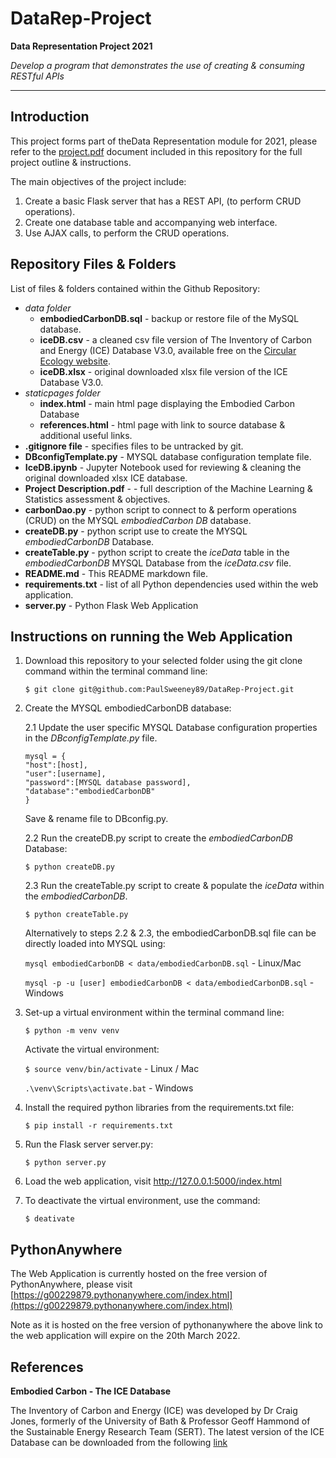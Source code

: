 # DataRep-Project


**Data Representation Project 2021**

*Develop a program that demonstrates the use of creating & consuming RESTful APIs*

- - - -

## Introduction

This project forms part of theData Representation module for 2021, please refer to the [project.pdf](https://github.com/PaulSweeney89/DataRep-Project/blob/main/Project%20Description.pdf) document included in this repository for the full project outline & instructions.

The main objectives of the project include:

1. Create a basic Flask server that has a REST API, (to perform CRUD operations).
2. Create one database table and accompanying web interface. 
3. Use AJAX calls, to perform the CRUD operations.

## Repository Files & Folders
List of files & folders contained within the Github Repository:

- *data folder*
    - **embodiedCarbonDB.sql** -  backup or restore file of the MySQL database.
    - **iceDB.csv** - a cleaned csv file version of The Inventory of Carbon and Energy (ICE) Database V3.0, available free on the [Circular Ecology website](https://circularecology.com/embodied-carbon-footprint-database.html).
    - **iceDB.xlsx** - original downloaded xlsx file version of the ICE Database V3.0.
- *staticpages folder*
    - **index.html** - main html page displaying the Embodied Carbon Database
    - **references.html** - html page with link to source database & additional useful links.
- **.gitignore file** - specifies files to be untracked by git.
- **DBconfigTemplate.py** - MYSQL database configuration template file.
- **IceDB.ipynb** - Jupyter Notebook used for reviewing & cleaning the original downloaded xlsx ICE database.
- **Project Description.pdf** -  - full description of the Machine Learning & Statistics assessment & objectives.
- **carbonDao.py** - python script to connect to & perform operations (CRUD) on the MYSQL *embodiedCarbon DB* database.
- **createDB.py** - python script use to create the MYSQL *embodiedCarbonDB* Database.
- **createTable.py** - python script to create the *iceData* table in the *embodiedCarbonDB* MYSQL Database from the *iceData.csv* file.
- **README.md** - This README markdown file.
- **requirements.txt** - list of all Python dependencies used within the web application.
- **server.py** - Python Flask Web Application

## Instructions on running the Web Application

1. Download this repository to your selected folder using the git clone command within the terminal command line:

    ```$ git clone git@github.com:PaulSweeney89/DataRep-Project.git```

2. Create the MYSQL embodiedCarbonDB database:

    2.1 Update the user specific MYSQL Database configuration properties in the *DBconfigTemplate.py* file.
    ```
    mysql = {
	"host":[host], 
	"user":[username],
	"password":[MYSQL database password],
	"database":"embodiedCarbonDB"
    }
    ```
    Save & rename file to DBconfig.py. 

    2.2 Run the createDB.py script to create the *embodiedCarbonDB* Database:

    ```$ python createDB.py```

    2.3 Run the createTable.py script to create & populate the *iceData* within the *embodiedCarbonDB*.

    ```$ python createTable.py```

    Alternatively to steps 2.2 & 2.3, the embodiedCarbonDB.sql file can be directly loaded into MYSQL using:

    ```mysql embodiedCarbonDB < data/embodiedCarbonDB.sql``` - Linux/Mac

    ```mysql -p -u [user] embodiedCarbonDB < data/embodiedCarbonDB.sql``` - Windows

2. Set-up a virtual environment within the terminal command line:

    ```$ python -m venv venv```

    Activate the virtual environment:

    ```$ source venv/bin/activate``` - Linux / Mac

    ```.\venv\Scripts\activate.bat``` - Windows

3. Install the required python libraries from the requirements.txt file:

    ```$ pip install -r requirements.txt ```

4. Run the Flask server server.py:

    ```$ python server.py```

5. Load the web application, visit http://127.0.0.1:5000/index.html

6. To deactivate the virtual environment, use the command:

    ```$ deativate```

## PythonAnywhere

The Web Application is currently hosted on the free version of PythonAnywhere, please visit [https://g00229879.pythonanywhere.com/index.html](https://g00229879.pythonanywhere.com/index.html)

Note as it is hosted on the free version of pythonanywhere the above link to the web application will expire on the 20th March 2022.

## References

**Embodied Carbon - The ICE Database**

The Inventory of Carbon and Energy (ICE) was developed by Dr Craig Jones, formerly of the University of Bath & Professor Geoff Hammond of the Sustainable Energy Research Team (SERT).
The latest version of the ICE Database can be downloaded from the following [link](https://circularecology.com/embodied-carbon-footprint-database.html)
